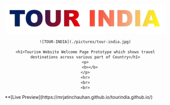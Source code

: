 <div align="center">
	<img src="./pictures/tour-india.jpg">
	
	![TOUR-INDIA](./pictures/tour-india.jpg)
	
	<h1>Tourism Website Welcome Page Prototype which shows travel destinations across various part of Country</h1>
	<p>
		<b></b>
	</p>
	<hr>
	<br>
	<br>
</div>
**[Live Preview](https://mrjatinchauhan.github.io/tourindia.github.io/)


